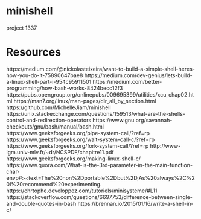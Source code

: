 # minishell
project 1337
<h1>Resources</h1>
https://medium.com/@nickolasteixeira/want-to-build-a-simple-shell-heres-how-you-do-it-75890647bae8
https://medium.com/dev-genius/lets-build-a-linux-shell-part-i-954c95911501
https://medium.com/better-programming/how-bash-works-8424becc12f3
https://pubs.opengroup.org/onlinepubs/009695399/utilities/xcu_chap02.html
https://man7.org/linux/man-pages/dir_all_by_section.html
https://github.com/MichelleJiam/minishell
https://unix.stackexchange.com/questions/159513/what-are-the-shells-control-and-redirection-operators
https://www.gnu.org/savannah-checkouts/gnu/bash/manual/bash.html
https://www.geeksforgeeks.org/pipe-system-call/?ref=rp
https://www.geeksforgeeks.org/wait-system-call-c/?ref=rp
https://www.geeksforgeeks.org/fork-system-call/?ref=rp
http://www-igm.univ-mlv.fr/~dr/NCSPDF/chapitre11.pdf
https://www.geeksforgeeks.org/making-linux-shell-c/
https://www.quora.com/What-is-the-3rd-parameter-in-the-main-function-char-envp#:~:text=The%20non%2Dportable%2Dbut%2D,As%20always%2C%20I%20recommend%20experimenting.
https://chrtophe.developpez.com/tutoriels/minisysteme/#L11
https://stackoverflow.com/questions/6697753/difference-between-single-and-double-quotes-in-bash
https://brennan.io/2015/01/16/write-a-shell-in-c/
